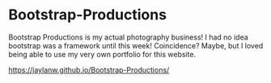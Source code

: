 # Bootstrap-Productions

Bootstrap Productions is my actual photography business! I had no idea bootstrap was a framework until this week! 
Coincidence? Maybe, but I loved being able to use my very own portfolio for this website.


https://jaylanw.github.io/Bootstrap-Productions/
